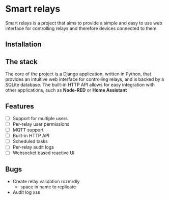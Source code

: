 # Smart relays
Smart relays is a project that aims to provide a simple and easy to use web interface 
for controlling relays and therefore devices connected to them.
## Installation
## The stack
The core of the project is a Django application, written in Python, that provides an intuitive web interface
for controlling relays, and is backed by a SQLite database. The built-in HTTP API allows
for easy integration with other applications, such as **Node-RED** or **Home Assistant**
## Features
- [ ] Support for multiple users
- [ ] Per-relay user permissions
- [ ] MQTT support
- [ ] Built-in HTTP API
- [ ] Scheduled tasks
- [ ] Per-relay audit logs
- [ ] Websocket based reactive UI
## Bugs
- Create relay validation rozmrdly
  - space in name to replicate
- Audit log xss